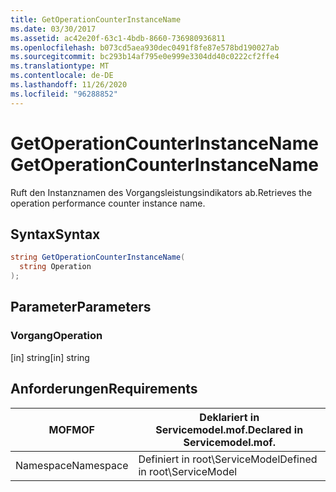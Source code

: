 ```yaml
---
title: GetOperationCounterInstanceName
ms.date: 03/30/2017
ms.assetid: ac42e20f-63c1-4bdb-8660-736980936811
ms.openlocfilehash: b073cd5aea930dec0491f8fe87e578bd190027ab
ms.sourcegitcommit: bc293b14af795e0e999e3304dd40c0222cf2ffe4
ms.translationtype: MT
ms.contentlocale: de-DE
ms.lasthandoff: 11/26/2020
ms.locfileid: "96288852"
---
```

# <a name="getoperationcounterinstancename"></a><span data-ttu-id="4c332-102">GetOperationCounterInstanceName</span><span class="sxs-lookup"><span data-stu-id="4c332-102">GetOperationCounterInstanceName</span></span>

<span data-ttu-id="4c332-103">Ruft den Instanznamen des Vorgangsleistungsindikators ab.</span><span class="sxs-lookup"><span data-stu-id="4c332-103">Retrieves the operation performance counter instance name.</span></span>  
  
## <a name="syntax"></a><span data-ttu-id="4c332-104">Syntax</span><span class="sxs-lookup"><span data-stu-id="4c332-104">Syntax</span></span>  
  
```csharp
string GetOperationCounterInstanceName(  
  string Operation  
);  
```  
  
## <a name="parameters"></a><span data-ttu-id="4c332-105">Parameter</span><span class="sxs-lookup"><span data-stu-id="4c332-105">Parameters</span></span>  
  
### <a name="operation"></a><span data-ttu-id="4c332-106">Vorgang</span><span class="sxs-lookup"><span data-stu-id="4c332-106">Operation</span></span>  

 <span data-ttu-id="4c332-107">[in] string</span><span class="sxs-lookup"><span data-stu-id="4c332-107">[in] string</span></span>  
  
## <a name="requirements"></a><span data-ttu-id="4c332-108">Anforderungen</span><span class="sxs-lookup"><span data-stu-id="4c332-108">Requirements</span></span>  
  
|<span data-ttu-id="4c332-109">MOF</span><span class="sxs-lookup"><span data-stu-id="4c332-109">MOF</span></span>|<span data-ttu-id="4c332-110">Deklariert in Servicemodel.mof.</span><span class="sxs-lookup"><span data-stu-id="4c332-110">Declared in Servicemodel.mof.</span></span>|  
|---------|-----------------------------------|  
|<span data-ttu-id="4c332-111">Namespace</span><span class="sxs-lookup"><span data-stu-id="4c332-111">Namespace</span></span>|<span data-ttu-id="4c332-112">Definiert in root\ServiceModel</span><span class="sxs-lookup"><span data-stu-id="4c332-112">Defined in root\ServiceModel</span></span>|
